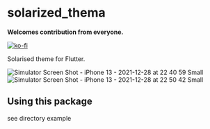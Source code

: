 # solarized_thema
   <b>Welcomes contribution from everyone.</b>  

[![ko-fi](https://ko-fi.com/img/githubbutton_sm.svg)](https://ko-fi.com/ioridev)  

Solarised theme for Flutter. 

![Simulator Screen Shot - iPhone 13 - 2021-12-28 at 22 40 59 Small](https://user-images.githubusercontent.com/41247249/147573069-0aa879fe-b298-4180-a621-86e52f62ab9e.jpeg)
![Simulator Screen Shot - iPhone 13 - 2021-12-28 at 22 50 42 Small](https://user-images.githubusercontent.com/41247249/147573094-093b29f7-4dd4-4f29-874f-bffe03e6585d.jpeg)


## Using this package

see directory example 
